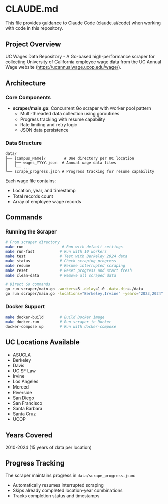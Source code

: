 # CLAUDE.md

This file provides guidance to Claude Code (claude.ai/code) when working with code in this repository.

## Project Overview

UC Wages Data Repository - A Go-based high-performance scraper for collecting University of California employee wage data from the UC Annual Wage website (https://ucannualwage.ucop.edu/wage/).

## Architecture

### Core Components
- **scraper/main.go**: Concurrent Go scraper with worker pool pattern
  - Multi-threaded data collection using goroutines
  - Progress tracking with resume capability
  - Rate limiting and retry logic
  - JSON data persistence

### Data Structure
```
data/
├── [Campus_Name]/        # One directory per UC location
│   ├── wages_YYYY.json  # Annual wage data files
│   └── ...
└── scrape_progress.json # Progress tracking for resume capability
```

Each wage file contains:
- Location, year, and timestamp
- Total records count
- Array of employee wage records

## Commands

### Running the Scraper
```bash
# From scraper directory
make run                 # Run with default settings
make run-fast           # Run with 10 workers
make test               # Test with Berkeley 2024 data
make status             # Check scraping progress
make resume             # Resume interrupted scraping
make reset              # Reset progress and start fresh
make clean-data         # Remove all scraped data

# Direct Go commands
go run scraper/main.go -workers=5 -delay=1.0 -data-dir=./data
go run scraper/main.go -locations="Berkeley,Irvine" -years="2023,2024"
```

### Docker Support
```bash
make docker-build       # Build Docker image
make docker-run         # Run scraper in Docker
docker-compose up       # Run with docker-compose
```

## UC Locations Available
- ASUCLA
- Berkeley
- Davis
- UC SF Law
- Irvine
- Los Angeles
- Merced
- Riverside
- San Diego
- San Francisco
- Santa Barbara
- Santa Cruz
- UCOP

## Years Covered
2010-2024 (15 years of data per location)

## Progress Tracking
The scraper maintains progress in `data/scrape_progress.json`:
- Automatically resumes interrupted scraping
- Skips already completed location-year combinations
- Tracks completion status and timestamps